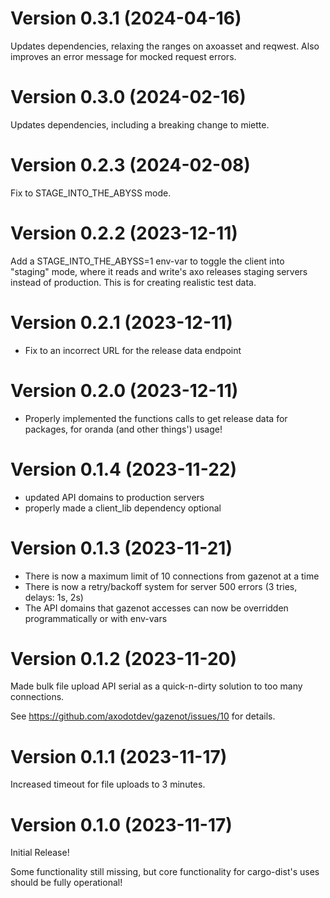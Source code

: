 # Version 0.3.1 (2024-04-16)

Updates dependencies, relaxing the ranges on axoasset and reqwest. Also improves an error message for mocked request errors.

# Version 0.3.0 (2024-02-16)

Updates dependencies, including a breaking change to miette.

# Version 0.2.3 (2024-02-08)

Fix to STAGE_INTO_THE_ABYSS mode.


# Version 0.2.2 (2023-12-11)

Add a STAGE_INTO_THE_ABYSS=1 env-var to toggle the client into "staging" mode,
where it reads and write's axo releases staging servers instead of production.
This is for creating realistic test data.

# Version 0.2.1 (2023-12-11)

* Fix to an incorrect URL for the release data endpoint


# Version 0.2.0 (2023-12-11)

* Properly implemented the functions calls to get release data for packages, for oranda
  (and other things') usage!


# Version 0.1.4 (2023-11-22)

* updated API domains to production servers
* properly made a client_lib dependency optional


# Version 0.1.3 (2023-11-21)

* There is now a maximum limit of 10 connections from gazenot at a time
* There is now a retry/backoff system for server 500 errors (3 tries, delays: 1s, 2s)
* The API domains that gazenot accesses can now be overridden programmatically or with env-vars


# Version 0.1.2 (2023-11-20)

Made bulk file upload API serial as a quick-n-dirty solution to too many connections.

See https://github.com/axodotdev/gazenot/issues/10 for details.


# Version 0.1.1 (2023-11-17)

Increased timeout for file uploads to 3 minutes.


# Version 0.1.0 (2023-11-17)

Initial Release!

Some functionality still missing, but core functionality for cargo-dist's uses should be fully operational!
